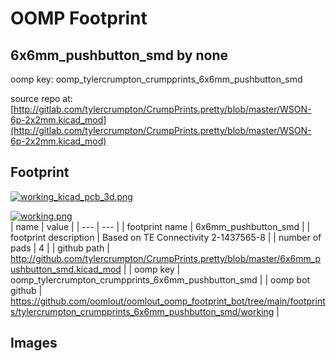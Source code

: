 # OOMP Footprint  
## 6x6mm_pushbutton_smd  by none  
  
oomp key: oomp_tylercrumpton_crumpprints_6x6mm_pushbutton_smd  
  
source repo at: [http://gitlab.com/tylercrumpton/CrumpPrints.pretty/blob/master/WSON-6p-2x2mm.kicad_mod](http://gitlab.com/tylercrumpton/CrumpPrints.pretty/blob/master/WSON-6p-2x2mm.kicad_mod)  
## Footprint  
  
[![working_kicad_pcb_3d.png](working_kicad_pcb_3d_600.png)](working_kicad_pcb_3d.png)  
  
[![working.png](working_600.png)](working.png)  
| name | value | 
| --- | --- | 
| footprint name | 6x6mm_pushbutton_smd | 
| footprint description | Based on TE Connectivity 2-1437565-8 | 
| number of pads | 4 | 
| github path | http://github.com/tylercrumpton/CrumpPrints.pretty/blob/master/6x6mm_pushbutton_smd.kicad_mod | 
| oomp key | oomp_tylercrumpton_crumpprints_6x6mm_pushbutton_smd | 
| oomp bot github | https://github.com/oomlout/oomlout_oomp_footprint_bot/tree/main/footprints/tylercrumpton_crumpprints_6x6mm_pushbutton_smd/working | 
## Images  
